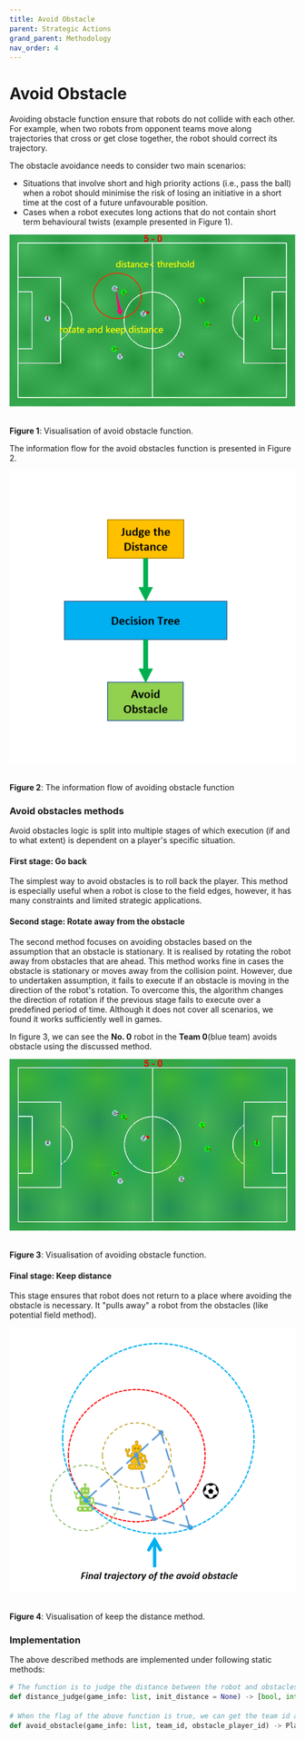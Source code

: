 ```yaml
---
title: Avoid Obstacle
parent: Strategic Actions
grand_parent: Methodology
nav_order: 4
---
```


# Avoid Obstacle

Avoiding obstacle function ensure that robots do not collide with each other. 
For example, when two robots from opponent teams move along trajectories that cross or get close together, the robot should correct its trajectory.  

The obstacle avoidance needs to consider two main scenarios:
- Situations that involve short and high priority actions (i.e., pass the ball) 
  when a robot should minimise the risk of losing an initiative in a short time at the cost of a future unfavourable position.
- Cases when a robot executes long actions that do not contain short term behavioural twists (example presented in Figure 1).

<p align="center">
   <img src="../../Images/Avoid_obstacle.png" /><br><br>
</p>

__Figure 1__: Visualisation of avoid obstacle function.

The information flow for the avoid obstacles function is presented in Figure 2.

<p align="center">
   <img src="../../Images/avoid_obstacle_flow.png" /><br><br>
</p>

__Figure 2__: The information flow of avoiding obstacle function



### Avoid obstacles methods

Avoid obstacles logic is split into multiple stages of which execution (if and to what extent) is dependent on a player's specific situation.

#### First stage: Go back

The simplest way to avoid obstacles is to roll back the player. 
This method is especially useful when a robot is close to the field edges, however, it has many constraints and limited strategic applications.
        
#### Second stage: Rotate away from the obstacle

The second method focuses on avoiding obstacles based on the assumption that an obstacle is stationary.
It is realised by rotating the robot away from obstacles that are ahead. This method works fine in cases the obstacle is stationary or moves away from the collision point.
However, due to undertaken assumption, it fails to execute if an obstacle is moving in the direction of the robot's rotation. 
To overcome this, the algorithm changes the direction of rotation if the previous stage fails to execute over a predefined period of time.
Although it does not cover all scenarios, we found it works sufficiently well in games.

In figure 3, we can see the **No. 0** robot in the **Team 0**(blue team) avoids obstacle using the discussed method.

   <p align="center">
      <img src="../../Images/Avoid_obstacle.gif" /><br><br>
   </p>

__Figure 3__: Visualisation of avoiding obstacle function.


#### Final stage: Keep distance

This stage ensures that robot does not return to a place where avoiding the obstacle is necessary. 
It "pulls away" a robot from the obstacles (like potential field method).
<p align="center">
   <img src="../../Images/avoid_obstacle_theory.png" /><br><br>
</p>

__Figure 4__: Visualisation of keep the distance method.

### Implementation

The above described methods are implemented under following static methods:

```python
# The function is to judge the distance between the robot and obstacles (Teammates, opponents, ball).
def distance_judge(game_info: list, init_distance = None) -> [bool, int, int]

# When the flag of the above function is true, we can get the team id and player id from distance_judge() function and put them here so that the robot can do avoid_obstacle().
def avoid_obstacle(game_info: list, team_id, obstacle_player_id) -> PlayerCommand
```
